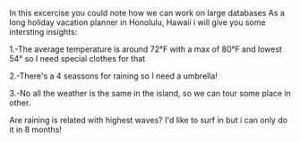 In this excercise you could note how we can work on large databases
As a long holiday vacation planner in Honolulu, Hawaii i will give you some intersting insights:

1.-The average temperature is around 72°F with a max of 80°F and lowest 54° so I need special clothes for that

2.-There's a 4 seassons for raining so I need a umbrella!

3.-No all the weather is the same in the island, so we can tour some place in other.


Are raining is related with highest waves?
I'd like to surf in but i can only do it in 8 months!
